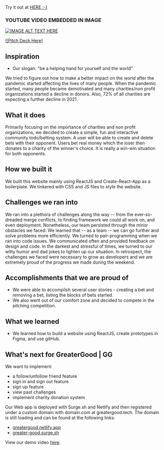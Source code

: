 
Try it out at [HERE :-)](greatergood.tech)

### YOUTUBE VIDEO EMBEDDED IN IMAGE 
[![IMAGE ALT TEXT HERE](https://img.youtube.com/vi/m2Sk8wiNi5Q/0.jpg)](https://www.youtube.com/watch?v=m2Sk8wiNi5Q)

[![Pitch Deck Here]](https://github.com/AnthonyRonca/GG/blob/master/HackingHornets🐝.pdf?raw=true)

## Inspiration
- Our slogan: "be a helping hand for yourself and the world"

We tried to figure out how to make a better impact on the world after the pandemic started affecting the lives of many people. When the pandemic started, many people became demotivated and many charities/non profit organizations started a decline in donors. Also, 72% of all charities are expecting a further decline in 2021.  

## What it does
Primarily focusing on the importance of charities and non profit organizations, we decided to create a simple, fun and interactive community todo/betting system. A user will be able to create and delete bets with their opponent. Users bet real money which the loser then donates to a charity of the winner's choice. It is really a win-win situation for both opponents. 

## How we built it
We built this website mainly using ReactJS and Create-React-App as a boilerplate. We tinkered with CSS and JS files to style the website. 


## Challenges we ran into

We ran into a plethora of challenges along the way -- from the ever-so-dreaded merge conflicts, to finding framework we could all work on, and even deployment. Nonetheless, our team persisted through the minor obstacles we faced. We learned that -- as a team -- we can go further and solve problems more efficiently. We turned to pair-programming when we ran into code issues. We communicated often and provided feedback on design and code. In the darkest and stressful of times, we turned to our witty humor and dad jokes to lighten up our situation. In retrospect, the challenges we faced were necessary to grow as developers and we are extremely proud of the progress we made during the weekend.


## Accomplishments that we are proud of
- We were able to accomplish several user stories - creating a bet and removing a bet, listing the blocks of bets started. 
- We also went out of our comfort zone and decided to compete in the pitching competition. 


## What we learned
- We learned how to build a website using ReactJS, create prototypes in Figma, and use gitHub. 

## What's next for GreaterGood | GG
We want to implement:
- a follow/unfollow friend feature
- sign in and sign out feature 
- sign up feature 
- view past challenges 
- implement charity donation system


Our Web app is deployed with Surge.sh and Netlify and then registered under a custom domain with domain.com at greatergood.tech. The domain is still loading and can be found at the following links: 
- [greatergood.netlify.app](greatergood.netlify.app)
- [greater-good.surge.sh](greater-good.surge.sh)

View our demo video [here](https://youtu.be/m2Sk8wiNi5Q).
